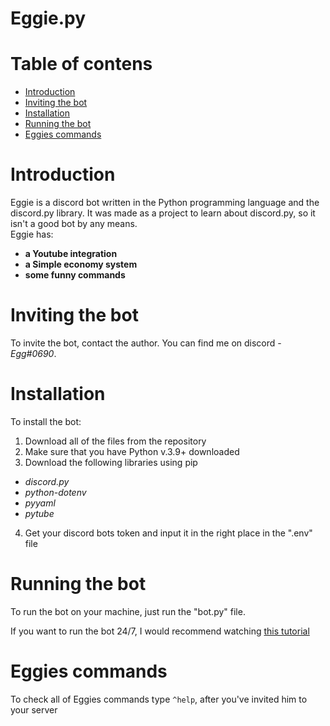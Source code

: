 <h1>Eggie.py</h1>

# Table of contens

* [Introduction](#Introduction)
* [Inviting the bot](#Inviting_the_bot)
* [Installation](#Installation)
* [Running the bot](#Running_the_bot)
* [Eggies commands](#Eggies_commands)

# Introduction

Eggie is a discord bot written in the Python programming language and the discord.py library.
It was made as a project to learn about discord.py, so it isn't a good bot by any means.<br>
Eggie has:

* **a Youtube integration**
* **a Simple economy system**
* **some funny commands**

# Inviting the bot

To invite the bot, contact the author. You can find me on discord - *Egg#0690*.

# Installation

To install the bot:

1. Download all of the files from the repository
2. Make sure that you have Python v.3.9+ downloaded
3. Download the following libraries using pip
* *discord.py*
* *python-dotenv*
* *pyyaml*
* *pytube*
4. Get your discord bots token and input it in the right place in the ".env" file

# Running the bot

To run the bot on your machine, just run the "bot.py" file.

If you want to run the bot 24/7, I would recommend watching [this tutorial](https://www.youtube.com/watch?v=BPvg9bndP1U&t=693s&ab_channel=TechWithTim)

# Eggies commands

To check all of Eggies commands type ```^help```, after you've invited him to your server